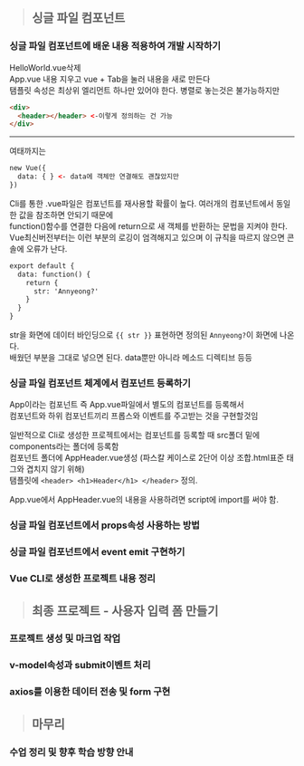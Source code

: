 > ## 싱글 파일 컴포넌트
### 싱글 파일 컴포넌트에 배운 내용 적용하여 개발 시작하기
HelloWorld.vue삭제   
App.vue 내용 지우고 vue + Tab을 눌러 내용을 새로 만든다   
탬플릿 속성은 최상위 엘리먼트 하나만 있어야 한다. 병렬로 놓는것은 불가능하지만 
```html
<div> 
  <header></header> <-이렇게 정의하는 건 가능
</div>
```
---
여태까지는 
```html
new Vue({
  data: { } <- data에 객체만 연결해도 괜찮았지만
})
```
Cli를 통한 .vue파일은 컴포넌트를 재사용할 확률이 높다. 여러개의 컴포넌트에서 동일한 값을 참조하면 안되기 때문에   
function()함수를 연결한 다음에 return으로 새 객체를 반환하는 문법을 지켜야 한다.   
Vue최신버전부터는 이런 부분의 로깅이 엄격해지고 있으며 이 규칙을 따르지 않으면 콘솔에 오류가 난다.
```html
export default {
  data: function() {
    return {
      str: 'Annyeong?'
    }
  }
}
```
str을 화면에 데이터 바인딩으로 `{{ str }}` 표현하면 정의된 `Annyeong?`이 화면에 나온다.  
배웠던 부분을 그대로 넣으면 된다. data뿐만 아니라 메소드 디렉티브 등등   
   
### 싱글 파일 컴포넌트 체계에서 컴포넌트 등록하기
App이라는 컴포넌트 즉 App.vue파일에서 별도의 컴포넌트를 등록해서    
컴포넌트와 하위 컴포넌트끼리 프롭스와 이벤트를 주고받는 것을 구현할것임    
   
일반적으로 Cli로 생성한 프로젝트에서는 컴포넌트를 등록할 때  src폴더 밑에 components라는 폴더에 등록함   
컴포넌트 폴더에 AppHeader.vue생성 (파스칼 케이스로 2단어 이상 조합.html표준 태그와 겹치지 않기 위해)   
탬플릿에 `<header> <h1>Header</h1> </header>` 정의.   

App.vue에서 AppHeader.vue의 내용을 사용하려면 script에 import를 써야 함.

   

### 싱글 파일 컴포넌트에서 props속성 사용하는 방법

### 싱글 파일 컴포넌트에서 event emit 구현하기

### Vue CLI로 생성한 프로젝트 내용 정리

> ## 최종 프로젝트 - 사용자 입력 폼 만들기
### 프로젝트 생성 및 마크업 작업

### v-model속성과 submit이벤트 처리

### axios를 이용한 데이터 전송 및 form 구현

>## 마무리
### 수업 정리 및 향후 학습 방향 안내
